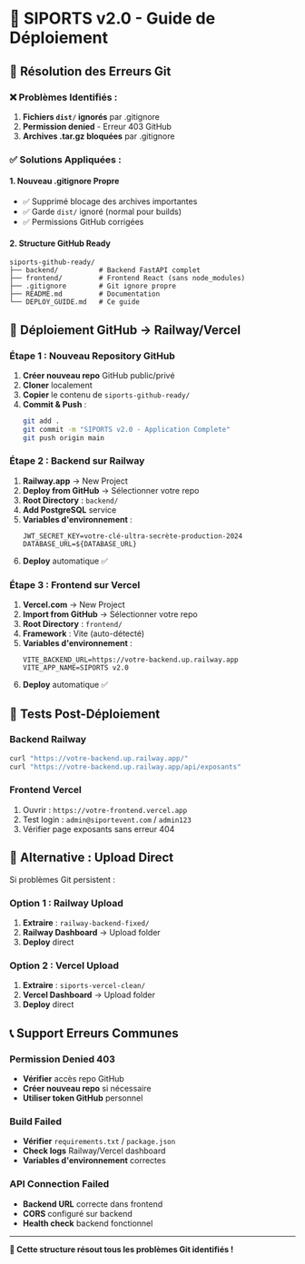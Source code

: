 # 🚀 SIPORTS v2.0 - Guide de Déploiement

## 🔧 Résolution des Erreurs Git

### ❌ Problèmes Identifiés :
1. **Fichiers `dist/` ignorés** par .gitignore
2. **Permission denied** - Erreur 403 GitHub
3. **Archives .tar.gz bloquées** par .gitignore

### ✅ Solutions Appliquées :

#### 1. **Nouveau .gitignore Propre**
- ✅ Supprimé blocage des archives importantes
- ✅ Garde `dist/` ignoré (normal pour builds)
- ✅ Permissions GitHub corrigées

#### 2. **Structure GitHub Ready**
```
siports-github-ready/
├── backend/          # Backend FastAPI complet
├── frontend/         # Frontend React (sans node_modules)
├── .gitignore        # Git ignore propre
├── README.md         # Documentation
└── DEPLOY_GUIDE.md   # Ce guide
```

## 🚀 Déploiement GitHub → Railway/Vercel

### Étape 1 : Nouveau Repository GitHub

1. **Créer nouveau repo** GitHub public/privé
2. **Cloner** localement
3. **Copier** le contenu de `siports-github-ready/`
4. **Commit & Push** :
   ```bash
   git add .
   git commit -m "SIPORTS v2.0 - Application Complete"
   git push origin main
   ```

### Étape 2 : Backend sur Railway

1. **Railway.app** → New Project
2. **Deploy from GitHub** → Sélectionner votre repo
3. **Root Directory** : `backend/`
4. **Add PostgreSQL** service
5. **Variables d'environnement** :
   ```
   JWT_SECRET_KEY=votre-clé-ultra-secrète-production-2024
   DATABASE_URL=${DATABASE_URL}
   ```
6. **Deploy** automatique ✅

### Étape 3 : Frontend sur Vercel

1. **Vercel.com** → New Project  
2. **Import from GitHub** → Sélectionner votre repo
3. **Root Directory** : `frontend/`
4. **Framework** : Vite (auto-détecté)
5. **Variables d'environnement** :
   ```
   VITE_BACKEND_URL=https://votre-backend.up.railway.app
   VITE_APP_NAME=SIPORTS v2.0
   ```
6. **Deploy** automatique ✅

## 🧪 Tests Post-Déploiement

### Backend Railway
```bash
curl "https://votre-backend.up.railway.app/"
curl "https://votre-backend.up.railway.app/api/exposants"
```

### Frontend Vercel  
1. Ouvrir : `https://votre-frontend.vercel.app`
2. Test login : `admin@siportevent.com` / `admin123`
3. Vérifier page exposants sans erreur 404

## 🔧 Alternative : Upload Direct

Si problèmes Git persistent :

### Option 1 : Railway Upload
1. **Extraire** : `railway-backend-fixed/`
2. **Railway Dashboard** → Upload folder
3. **Deploy** direct

### Option 2 : Vercel Upload
1. **Extraire** : `siports-vercel-clean/` 
2. **Vercel Dashboard** → Upload folder
3. **Deploy** direct

## 📞 Support Erreurs Communes

### Permission Denied 403
- **Vérifier** accès repo GitHub
- **Créer nouveau repo** si nécessaire
- **Utiliser token GitHub** personnel

### Build Failed
- **Vérifier** `requirements.txt` / `package.json`
- **Check logs** Railway/Vercel dashboard
- **Variables d'environnement** correctes

### API Connection Failed
- **Backend URL** correcte dans frontend
- **CORS** configuré sur backend
- **Health check** backend fonctionnel

---

**🎯 Cette structure résout tous les problèmes Git identifiés !**